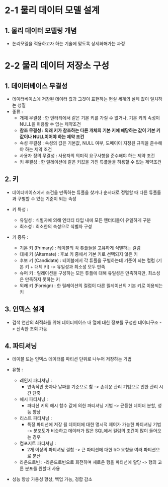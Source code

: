 # 2-1 물리 데이터 모델 설계

## 1. 물리 데이터 모델링 개념
- 논리모델을 적용하고자 하는 기술에 맞도록 상세화해가는 과정

# 2-2 물리 데이터 저장소 구성

## 1. 데이터베이스 무결성
- 데이터베이스에 저장된 데이터 값과 그것이 표현하는 현실 세계의 실제 값이 일치하는 성질
- 종류 :
    - 개체 무결성 : 한 엔터티에서 같은 기본 키를 가질 수 없거나, 기본 키의 속성이 NULL을 허용할 수 없는 제약조건
    - **참조 무결성 : 외래 키가 참조하는 다른 개체의 기본 키에 해당하는 값이 기본 키값이나 NULL이어야 하는 제약 조건**
    - 속성 무결성 : 속성의 값은 기본값, NULL 여부, 도메이이 지정된 규칙을 준수해야 하는 제약 조건
    - 사용자 정의 무결성 : 사용자의 의미적 요구사항을 준수해야 하는 제약 조건
    - 키 무결성 : 한 릴레이션에 같은 키값을 가진 튜플들을 허용할 수 없는 제약조건

## 2. 키
- 데이터베이스에서 조건을 만족하는 튜플을 찾거나 순서대로 정렬할 때 다른 튜플들과 구별할 수 있는 기준이 되는 속성
- 키 특성 :
    - 유일성 : 식별자에 의해 엔터티 타입 내에 모든 엔터티들이 유일하게 구분
    - 최소성 : 최소한의 속성으로 식별자 구성

- 키 종류 :
    - 기본 키 (Primary) : 테이블의 각 튜플들을 고유하게 식별하는 컬럼
    - 대체 키 (Alternate) : 후보 키 중에서 기본 키로 선택되지 않은 키
    - 후보 키 (Candidate) : 테이블에서 각 튜플을 구별하는데 기준이 되는 컬럼 (기본 키 + 대체 키) -> 유일성과 최소성 모두 만족
    - 슈퍼 키 : 릴레이션을 구성하는 모든 튜플에 대해 유일성은 만족하지만, 최소성은 만족하지 못하는 키
    - 외래 키 (Foreign) : 한 릴레이션의 컬럼이 다른 릴레이션의 기본 키로 이용되는 키

## 3. 인덱스 설계
- 검색 연산의 최적화를 위해 데이터베이스 내 열에 대한 정보를 구성한 데이터구조 -> 신속한 조회 가능

## 4. 파티셔닝
- 테이블 또는 인덱스 데이터를 파티션 단위로 나누어 저장하는 기법
- 유형 :
    - 레인지 파티셔닝 :
        - 연속적인 숫자나 날짜를 기준으로 함 -> 손쉬운 관리 기법으로 인한 관리 시간 단축
    - 해시 파티셔닝 :
        - 파티션 키의 해시 함수 값에 의한 파티셔닝 기법 -> 균등한 데이터 분할, 성능 향상
    - 리스트 파티셔닝 :
        - 특정 파티션에 저장 될 데이터에 대한 명시적 제어가 가능한 파티셔닝 기법 -> 분포도가 비슷하고 데이터가 많은 SQL에서 컬럼의 조건이 많이 들어오는 경우
    - 컴포지트 파티셔닝 :
        - 2개 이상의 파티셔닝 결합 -> 큰 파티션에 대한 I/O 요청을 여러 파티션으로 분산
    - 라운드로빈 :
        -라운드로빈으로 회전하며 새로운 행을 파티션에 할당 -> 행의 고른 분포를 원할때 사용

- 성능 향상 가용성 향상, 백업 가능, 경합 감소